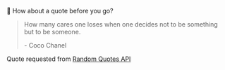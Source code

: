 📣 How about a quote before you go?

> How many cares one loses when one decides not to be something but to be someone.
>
> <p>- Coco Chanel</p>

Quote requested from [Random Quotes API](https://github.com/lukePeavey/quotable)
